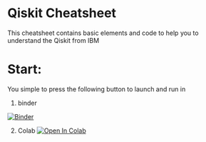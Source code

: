 
# Qiskit Cheatsheet
This cheatsheet contains basic elements and code to help you to understand the Qiskit from IBM

# Start:
You simple to press the following button to launch and run in 
1. binder

[![Binder](https://mybinder.org/badge_logo.svg)](https://mybinder.org/v2/gh/dr-data/Qiskit_CheatSheet/master)

2. Colab
[![Open In Colab](https://colab.research.google.com/assets/colab-badge.svg)](https://colab.research.google.com/drive/1nDKwyDVSyOQug45iW0PQstN41p9VZj37?usp=sharing)
